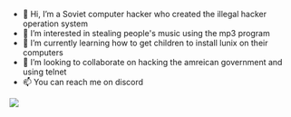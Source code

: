 - 👋 Hi, I’m a Soviet computer hacker who created the illegal hacker operation system
- 👀 I’m interested in stealing people's music using the mp3 program
- 🌱 I’m currently learning how to get children to install lunix on their computers
- 💞️ I’m looking to collaborate on hacking the amreican government and using telnet
- 📫 You can reach me on discord 
<img src="https://i.redd.it/2j92ta7cdmn61.png"/>
<!---
SUS-AMOGUS/SUS-AMOGUS is a ✨ special ✨ repository because its `README.md` (this file) appears on your GitHub profile.
You can click the Preview link to take a look at your changes.
--->
